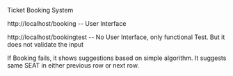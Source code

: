 <p>Ticket Booking System</p>
<p>http://localhost/booking  -- User Interface</p>

<p>http://localhost/bookingtest  -- No User Interface, only functional Test. But it does not validate the input <br/></p>

<p>If Booking fails, it shows suggestions based on simple algorithm. It suggests same SEAT in either previous row or next row. </p>

